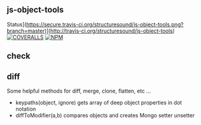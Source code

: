 ## js-object-tools

Status](https://secure.travis-ci.org/structuresound/js-object-tools.png?branch=master)](http://travis-ci.org/structuresound/js-object-tools) [![COVERALLS](https://img.shields.io/coveralls/structuresound/js-object-tools.svg)]()
[![NPM](https://nodei.co/npm/js-object-tools.png?downloads=true)](https://nodei.co/npm/js-object-tools/)

## check

## diff

Some helpful methods for diff, merge, clone, flatten, etc ...

+ keypaths(object, ignore)
  gets array of deep object properties in dot notation
+ diffToModifier(a,b)
  compares objects and creates Mongo setter unsetter
